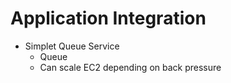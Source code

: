 # Application Integration

* Simplet Queue Service
  * Queue
  * Can scale EC2 depending on back pressure
